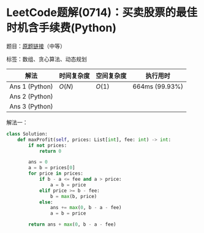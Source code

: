 # LeetCode题解(0714)：买卖股票的最佳时机含手续费(Python)

题目：[原题链接](https://leetcode-cn.com/problems/best-time-to-buy-and-sell-stock-with-transaction-fee/)（中等）

标签：数组、贪心算法、动态规划

| 解法           | 时间复杂度 | 空间复杂度 | 执行用时       |
| -------------- | ---------- | ---------- | -------------- |
| Ans 1 (Python) | $O(N)$     | $O(1)$     | 664ms (99.93%) |
| Ans 2 (Python) |            |            |                |
| Ans 3 (Python) |            |            |                |

解法一：

```python
class Solution:
    def maxProfit(self, prices: List[int], fee: int) -> int:
        if not prices:
            return 0

        ans = 0
        a = b = prices[0]
        for price in prices:
            if b - a <= fee and a > price:
                a = b = price
            elif price >= b - fee:
                b = max(b, price)
            else:
                ans += max(0, b - a - fee)
                a = b = price

        return ans + max(0, b - a - fee)
```

